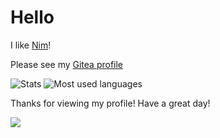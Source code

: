 # Hello

I like [Nim](https://nim-lang.org)!

Please see my [Gitea profile](https://gitea.com/thisago)

![Stats](https://github-readme-stats.vercel.app/api?username=thisago&show_icons=true&theme=dark)
![Most used languages](https://github-readme-stats.vercel.app/api/top-langs/?username=thisago&theme=dark)

Thanks for viewing my profile!
Have a great day!

<img src="https://komarev.com/ghpvc/?username=thisago&color=grey">
